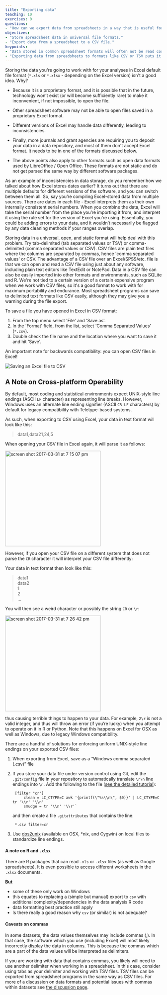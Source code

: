 ```yaml
---
title: "Exporting data"
teaching: 10
exercises: 0
questions:
- "How can we export data from spreadsheets in a way that is useful for downstream applications?"
objectives:
- "Store spreadsheet data in universal file formats."
- "Export data from a spreadsheet to a CSV file."
keypoints:
- "Data stored in common spreadsheet formats will often not be read correctly into data analysis software, introducing errors into your data."
- "Exporting data from spreadsheets to formats like CSV or TSV puts it in a format that can be used consistently by most programs."
---
```


Storing the data you're going to work with for your analyses in Excel
default file format (`*.xls` or `*.xlsx` - depending on the Excel
version) isn't a good idea. Why?

- Because it is a proprietary format, and it is possible that in
  the future, technology won’t exist (or will become sufficiently
  rare) to make it inconvenient, if not impossible, to open the file.

- Other spreadsheet software may not be able to open files
  saved in a proprietary Excel format.

- Different versions of Excel may handle data
  differently, leading to inconsistencies.

- Finally, more journals and grant agencies are requiring you
  to deposit your data in a data repository, and most of them don't
  accept Excel format. It needs to be in one of the formats
  discussed below.
  
- The above points also apply to other formats such as open data formats used by LibreOffice / Open Office. These formats are not static and do not get parsed the same way by different software packages.

As an example of inconsistencies in data storage, do you remember how we talked about how Excel stores dates earlier? It turns out that 
there are multiple defaults for different versions of the software, and you can switch between them all. So, say you’re
compiling Excel-stored data from multiple sources. There are dates in each file - Excel interprets them as their own internally consistent
serial numbers. When you combine the data, Excel will take the serial number from the place you’re importing it from, and interpret it
using the rule set for the version of Excel you’re using. Essentially, you could be adding errors to your data, and it wouldn’t
necessarily be flagged by any data cleaning methods if your ranges overlap.

Storing data in a universal, open, and static format will help deal with this problem. Try tab-delimited (tab separated values
or TSV) or comma-delimited (comma separated values or CSV). CSV files are plain text files where the columns are separated by commas,
hence 'comma separated values' or CSV. The advantage of a CSV file over an Excel/SPSS/etc. file is that we can open and read a CSV file
using just about any software, including plain text editors like TextEdit or NotePad. 
Data in a CSV file can also be easily imported into other formats and
environments, such as SQLite and R. We're not tied to a certain version of a certain expensive program when we work with CSV files, so
it's a
good format to work with for maximum portability and endurance. Most spreadsheet programs can save to delimited text formats like CSV
easily, although they may give you a warning during the file export.

To save a file you have opened in Excel in CSV format:

1. From the top menu select 'File' and 'Save as'.
2. In the 'Format' field, from the list, select 'Comma Separated Values' (`*.csv`).
3. Double check the file name and the location where you want to save it and hit 'Save'.

An important note for backwards compatibility: you can open CSV files in Excel!

![Saving an Excel file to CSV](../fig/excel-to-csv.png)

## A Note on Cross-platform Operability

By default, most coding and statistical environments expect UNIX-style line endings (ASCII `LF` character) as representing line breaks.  However, Windows uses an alternate line ending signifier (ASCII `CR LF` characters) by default for legacy compatibility with Teletype-based systems.

As such, when exporting to CSV using Excel, your data in text format will look like this:

>data1,data2<CR><LF>1,2<CR><LF>4,5<CR><LF>

When opening your CSV file in Excel again, it will parse it as follows:

<img width="307" alt="screen shot 2017-03-31 at 7 15 07 pm" src="https://cloud.githubusercontent.com/assets/13110354/24560663/db4a5786-1643-11e7-931a-ca2c72336878.png">

However, if you open your CSV file on a different system that does not parse the `CR` character it will interpret your CSV file differently:

Your data in text format then look like this:

>data1<br>
>data2<CR><br>
>1<br>
>2<CR><br>
>…

You will then see a weird character or possibly the string `CR` or `\r`:

<img width="308" alt="screen shot 2017-03-31 at 7 26 42 pm" src="https://cloud.githubusercontent.com/assets/13110354/24561066/a990327c-1645-11e7-90b5-35a44e90f8d9.png">

thus causing terrible things to happen to your data.  For example, `2\r` is not a valid integer, and thus will throw an error (if you’re lucky) when you attempt to operate on it in R or Python.  Note that this happens on Excel for OSX as well as Windows, due to legacy Windows compatibility.

There are a handful of solutions for enforcing uniform UNIX-style line endings on your exported CSV files:

1. When exporting from Excel, save as a “Windows comma separated (.csv)” file
2. If you store your data file under version control using Git, edit the `.git/config` file in your repository to automatically translate `\r\n` line endings into `\n`.
Add the following to the file ([see the detailed tutorial](http://nicercode.github.io/blog/2013-04-30-excel-and-line-endings)):

		[filter "cr"]
    		clean = LC_CTYPE=C awk '{printf(\"%s\\n\", $0)}' | LC_CTYPE=C tr '\\r' '\\n'
    		smudge = tr '\\n' '\\r'` 
    
 	and then create a file `.gitattributes` that contains the line:
 
 		*.csv filter=cr
 
	
3. Use [dos2unix](http://dos2unix.sourceforge.net/) (available on OSX, *nix, and Cygwin) on local files to standardize line endings.

#### A note on R and `.xlsx`

There are R packages that can read `.xls` or `.xlsx` files (as well as
Google spreadsheets). It is even possible to access different
worksheets in the `.xlsx` documents.

**But**

- some of these only work on Windows
- this equates to replacing a (simple but manual) export to `csv` with
  additional complexity/dependencies in the data analysis R code
- data formatting best practice still apply
- Is there really a good reason why `csv` (or similar) is not adequate?

#### Caveats on commas

In some datasets, the data values themselves may include commas (,). In that case, the software which you use (including Excel)
will most likely incorrectly display the data in columns. This is because the commas which are a part of the data values will be
interpreted as delimiters.

If you are working with data that contains commas, you likely will need to use another delimiter when working in a spreadsheet. In this
case, consider using tabs as your delimiter and working with TSV files. TSV files can be exported from spreadsheet
programs in the same way as CSV files. For more of a discussion on data formats and potential issues with commas within datasets see [the discussion page](http://www.datacarpentry.org/spreadsheet-ecology-lesson/discuss/).
